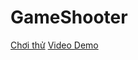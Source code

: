 <h1 color="#EF00EE"> GameShooter </h1>

<a href= "https://sharemygame.com/@NguyenCongPhuc/shooter"> Chơi thử</a>
<a href="https://drive.google.com/drive/folders/13FVWs332XdS5mAAAll_rbAQdbEEOj-k5?usp=sharing"> Video Demo </a>
